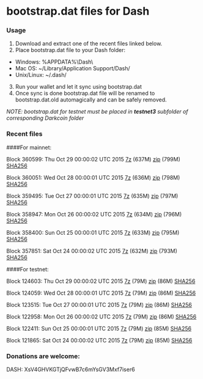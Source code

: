 # bootstrap.dat files for Dash

### Usage

1. Download and extract one of the recent files linked below.
2. Place bootstrap.dat file to your Dash folder:
 - Windows: %APPDATA%\Dash\
 - Mac OS: ~/Library/Application Support/Dash/
 - Unix/Linux: ~/.dash/
3. Run your wallet and let it sync using bootstrap.dat
4. Once sync is done bootstrap.dat file will be renamed to bootstrap.dat.old automagically and can be safely removed.

_NOTE: bootstrap.dat for testnet must be placed in **testnet3** subfolder of corresponding Darkcoin folder_

### Recent files

####For mainnet:

Block 360599: Thu Oct 29 00:00:02 UTC 2015 [7z](https://transfer.sh/1s4DC/bootstrap.dat.20151029.7z) (637M) [zip](https://transfer.sh/M3KJ4/bootstrap.dat.20151029.zip) (799M) [SHA256](https://transfer.sh/185HXs/sha256.txt)

Block 360051: Wed Oct 28 00:00:01 UTC 2015 [7z](https://transfer.sh/HHDaV/bootstrap.dat.20151028.7z) (636M) [zip](https://transfer.sh/hhIU0/bootstrap.dat.20151028.zip) (798M) [SHA256](https://transfer.sh/17hqPp/sha256.txt)

Block 359495: Tue Oct 27 00:00:01 UTC 2015 [7z](https://transfer.sh/m4Evm/bootstrap.dat.20151027.7z) (635M) [zip](https://transfer.sh/mGfqU/bootstrap.dat.20151027.zip) (797M) [SHA256](https://transfer.sh/zCwLl/sha256.txt)

Block 358947: Mon Oct 26 00:00:02 UTC 2015 [7z](https://transfer.sh/JVaS0/bootstrap.dat.20151026.7z) (634M) [zip](https://transfer.sh/lkqNM/bootstrap.dat.20151026.zip) (796M) [SHA256](https://transfer.sh/hvBJX/sha256.txt)

Block 358400: Sun Oct 25 00:00:01 UTC 2015 [7z](https://transfer.sh/XOXPK/bootstrap.dat.20151025.7z) (633M) [zip](https://transfer.sh/zZggx/bootstrap.dat.20151025.zip) (795M) [SHA256](https://transfer.sh/IIvnU/sha256.txt)

Block 357851: Sat Oct 24 00:00:02 UTC 2015 [7z](https://transfer.sh/1gcOIv/bootstrap.dat.20151024.7z) (632M) [zip](https://transfer.sh/8GyBP/bootstrap.dat.20151024.zip) (793M) [SHA256](https://transfer.sh/v3iOo/sha256.txt)

####For testnet:

Block 124603: Thu Oct 29 00:00:02 UTC 2015 [7z](https://transfer.sh/16rXnX/bootstrap.dat.20151029.7z) (79M) [zip](https://transfer.sh/1gTblF/bootstrap.dat.20151029.zip) (86M) [SHA256](https://transfer.sh/zbRyT/sha256.txt)

Block 124059: Wed Oct 28 00:00:01 UTC 2015 [7z](https://transfer.sh/owaAn/bootstrap.dat.20151028.7z) (79M) [zip](https://transfer.sh/pCPZs/bootstrap.dat.20151028.zip) (86M) [SHA256](https://transfer.sh/Or0rh/sha256.txt)

Block 123515: Tue Oct 27 00:00:01 UTC 2015 [7z](https://transfer.sh/Uzoas/bootstrap.dat.20151027.7z) (79M) [zip](https://transfer.sh/9hNSJ/bootstrap.dat.20151027.zip) (86M) [SHA256](https://transfer.sh/6jSTs/sha256.txt)

Block 122958: Mon Oct 26 00:00:02 UTC 2015 [7z](https://transfer.sh/5U2de/bootstrap.dat.20151026.7z) (79M) [zip](https://transfer.sh/ilyYG/bootstrap.dat.20151026.zip) (86M) [SHA256](https://transfer.sh/1yUEP/sha256.txt)

Block 122411: Sun Oct 25 00:00:01 UTC 2015 [7z](https://transfer.sh/YUZhn/bootstrap.dat.20151025.7z) (79M) [zip](https://transfer.sh/QRBIP/bootstrap.dat.20151025.zip) (85M) [SHA256](https://transfer.sh/TPRVr/sha256.txt)

Block 121865: Sat Oct 24 00:00:02 UTC 2015 [7z](https://transfer.sh/1fG9Js/bootstrap.dat.20151024.7z) (79M) [zip](https://transfer.sh/18cHQN/bootstrap.dat.20151024.zip) (85M) [SHA256](https://transfer.sh/gORF5/sha256.txt)

### Donations are welcome:

DASH: XsV4GHVKGTjQFvwB7c6mYsGV3Mxf7iser6
